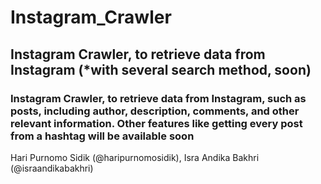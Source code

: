 # Instagram_Crawler
## Instagram Crawler, to retrieve data from Instagram (*with several search method, soon)

### Instagram Crawler, to retrieve data from Instagram, such as posts, including author, description, comments, and other relevant information. Other features like getting every post from a hashtag will be available soon

Hari Purnomo Sidik (@haripurnomosidik), Isra Andika Bakhri (@israandikabakhri)

